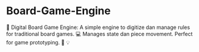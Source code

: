 # Board-Game-Engine
🎲 Digital Board Game Engine: A simple engine to digitize dan manage rules for traditional board games. 💻 Manages state dan piece movement. Perfect for game prototyping. 📜 💡
